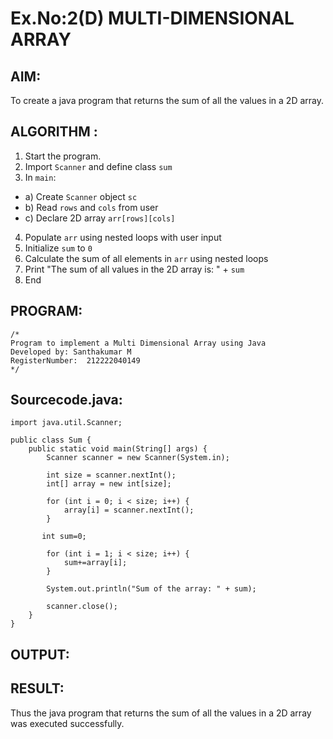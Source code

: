 # Ex.No:2(D) MULTI-DIMENSIONAL ARRAY

## AIM:
To create a java program that returns the sum of all the values in a 2D array.

## ALGORITHM :
1.	Start the program.
2.	Import `Scanner` and define class `sum`
3.	In `main`:
-	a) Create `Scanner` object `sc`
-	b) Read `rows` and `cols` from user
-	c) Declare 2D array `arr[rows][cols]`
4.	Populate `arr` using nested loops with user input
5.	Initialize `sum` to `0`
6.	Calculate the sum of all elements in `arr` using nested loops
7.	Print "The sum of all values in the 2D array is: " + `sum`
8.	End



## PROGRAM:
 ```
/*
Program to implement a Multi Dimensional Array using Java
Developed by: Santhakumar M
RegisterNumber:  212222040149
*/
```

## Sourcecode.java:
```
import java.util.Scanner;

public class Sum {
    public static void main(String[] args) {
        Scanner scanner = new Scanner(System.in);

        int size = scanner.nextInt();
        int[] array = new int[size];

        for (int i = 0; i < size; i++) {
            array[i] = scanner.nextInt();
        }

       int sum=0;

        for (int i = 1; i < size; i++) {
            sum+=array[i];
        }

        System.out.println("Sum of the array: " + sum);

        scanner.close();
    }
}

```







## OUTPUT:




## RESULT:
Thus the java program that returns the sum of all the values in a 2D array was executed successfully.


